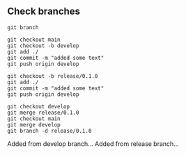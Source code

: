 ## Check branches

```
git branch
```

```
git checkout main
git checkout -b develop
git add ./
git commit -m "added some text"
git push origin develop

git checkout -b release/0.1.0
git add ./
git commit -m "added some text"
git push origin develop

git checkout develop
git merge release/0.1.0
git checkout main
git merge develop
git branch -d release/0.1.0
```

Added from develop branch...
Added from release branch...